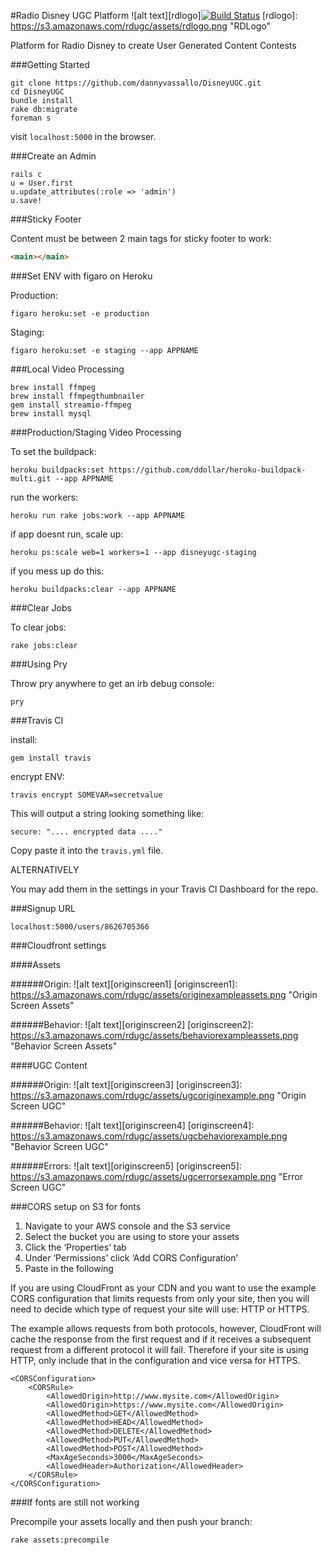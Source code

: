 #Radio Disney UGC Platform ![alt text][rdlogo][![Build Status](https://travis-ci.org/dannyvassallo/DisneyUGC.svg)](https://travis-ci.org/dannyvassallo/DisneyUGC)
[rdlogo]: https://s3.amazonaws.com/rdugc/assets/rdlogo.png "RDLogo"


Platform for Radio Disney to create User Generated Content Contests

###Getting Started
```
git clone https://github.com/dannyvassallo/DisneyUGC.git
cd DisneyUGC
bundle install
rake db:migrate
foreman s
```
visit ```localhost:5000``` in the browser.

###Create an Admin
```shell
rails c
u = User.first
u.update_attributes(:role => 'admin')
u.save!
```

###Sticky Footer

Content must be between 2 main tags for sticky footer to work:
```html
<main></main>
```

###Set ENV with figaro on Heroku

Production:
```shell
figaro heroku:set -e production
```
Staging:
```shell
figaro heroku:set -e staging --app APPNAME
```

###Local Video Processing

```shell
brew install ffmpeg
brew install ffmpegthumbnailer
gem install streamio-ffmpeg
brew install mysql
```

###Production/Staging Video Processing

To set the buildpack:
```shell
heroku buildpacks:set https://github.com/ddollar/heroku-buildpack-multi.git --app APPNAME
```
run the workers:
```
heroku run rake jobs:work --app APPNAME
```

if app doesnt run, scale up:
```
heroku ps:scale web=1 workers=1 --app disneyugc-staging
```

if you mess up do this:
```shell
heroku buildpacks:clear --app APPNAME
```

###Clear Jobs

To clear jobs:
```
rake jobs:clear
```

###Using Pry

Throw pry anywhere to get an irb debug console:
```
pry
```

###Travis CI

install:
```
gem install travis
```

encrypt ENV:
```
travis encrypt SOMEVAR=secretvalue
```
This will output a string looking something like:
```
secure: ".... encrypted data ...."
```
Copy paste it into the ```travis.yml``` file.

ALTERNATIVELY

You may add them in the settings in your Travis CI Dashboard for the repo.

###Signup URL
```
localhost:5000/users/8626705366
```
###Cloudfront settings

####Assets

######Origin:
![alt text][originscreen1]
[originscreen1]: https://s3.amazonaws.com/rdugc/assets/originexampleassets.png "Origin Screen Assets"

######Behavior:
![alt text][originscreen2]
[originscreen2]: https://s3.amazonaws.com/rdugc/assets/behaviorexampleassets.png "Behavior Screen Assets"

####UGC Content

######Origin:
![alt text][originscreen3]
[originscreen3]: https://s3.amazonaws.com/rdugc/assets/ugcoriginexample.png "Origin Screen UGC"

######Behavior:
![alt text][originscreen4]
[originscreen4]: https://s3.amazonaws.com/rdugc/assets/ugcbehaviorexample.png "Behavior Screen UGC"

######Errors:
![alt text][originscreen5]
[originscreen5]: https://s3.amazonaws.com/rdugc/assets/ugcerrorsexample.png "Error Screen UGC"

###CORS setup on S3 for fonts

1. Navigate to your AWS console and the S3 service
2. Select the bucket you are using to store your assets
3. Click the ‘Properties’ tab
4. Under ‘Permissions’ click ‘Add CORS Configuration’
5. Paste in the following

If you are using CloudFront as your CDN and you want to use the example CORS configuration that limits requests from only your site, then you will need to decide which type of request your site will use: HTTP or HTTPS.

The example allows requests from both protocols, however, CloudFront will cache the response from the first request and if it receives a subsequent request from a different protocol it will fail. Therefore if your site is using HTTP, only include that in the configuration and vice versa for HTTPS.

```
<CORSConfiguration>
    <CORSRule>
        <AllowedOrigin>http://www.mysite.com</AllowedOrigin>
        <AllowedOrigin>https://www.mysite.com</AllowedOrigin>
        <AllowedMethod>GET</AllowedMethod>
        <AllowedMethod>HEAD</AllowedMethod>
        <AllowedMethod>DELETE</AllowedMethod>
        <AllowedMethod>PUT</AllowedMethod>
        <AllowedMethod>POST</AllowedMethod>
        <MaxAgeSeconds>3000</MaxAgeSeconds>
        <AllowedHeader>Authorization</AllowedHeader>
    </CORSRule>
</CORSConfiguration>
```

###If fonts are still not working

Precompile your assets locally and then push your branch:

```
rake assets:precompile
```
